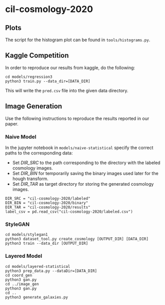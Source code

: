# cil-cosmology-2020

## Plots

The script for the histogram plot can be found in `tools/histograms.py`.

## Kaggle Competition

In order to reproduce our results from kaggle, do the following:
```
cd models/regression3
python3 train.py --data_dir=[DATA_DIR]
```

This will write the `pred.csv` file into the given data directory.

## Image Generation

Use the following instructions to reproduce the results reported in our paper.

### Naive Model

In the jupyter notebook in `models/naive-statistical` specify the correct paths to the corresponding data:

* Set *DIR_SRC* to the path corresponding to the directory with the labeled cosmology images.
* Set *DIR_BIN* for temporarily saving the binary images used later for the hough transform.
* Set *DIR_TAR* as target directory for storing the generated cosmology images.

```
DIR_SRC = "cil-cosmology-2020/labeled"
DIR_BIN = "cil-cosmology-2020/binary"
DIR_TAR = "cil-cosmology-2020/results"
label_csv = pd.read_csv("cil-cosmology-2020/labeled.csv")
```

### StyleGAN

```
cd models/stylegan1
python3 dataset_tool.py create_cosmology [OUTPUT_DIR] [DATA_DIR]
python3 train --data_dir [OUTPUT_DIR]
```

### Layered Model

```
cd models/layered-statistical
python3 prep_data.py --dataDir=[DATA_DIR]
cd coord_gen
python3 gan.py
cd ../image_gen
python3 gan.py
cd ..
python3 generate_galaxies.py
```
